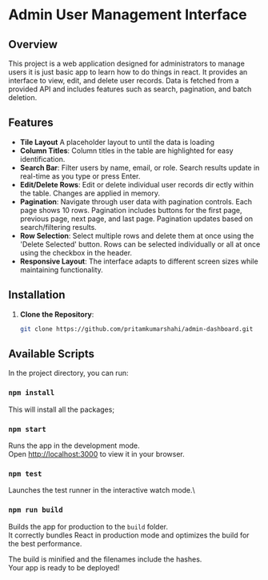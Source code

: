 # Admin User Management Interface

## Overview

This project is a web application designed for administrators to manage users it is just basic app to learn how to do things in react. It provides an interface to view, edit, and delete user records. Data is fetched from a provided API and includes features such as search, pagination, and batch deletion.

## Features
- **Tile Layout** A placeholder layout to until the data is loading
- **Column Titles**: Column titles in the table are highlighted for easy identification.
- **Search Bar**: Filter users by name, email, or role. Search results update in real-time as you type or press Enter.
- **Edit/Delete Rows**: Edit or delete individual user records dir
ectly within the table. Changes are applied in memory.
- **Pagination**: Navigate through user data with pagination controls. Each page shows 10 rows. Pagination includes buttons for the first page, previous page, next page, and last page. Pagination updates based on search/filtering results.
- **Row Selection**: Select multiple rows and delete them at once using the 'Delete Selected' button. Rows can be selected individually or all at once using the checkbox in the header.
- **Responsive Layout**: The interface adapts to different screen sizes while maintaining functionality.

## Installation

1. **Clone the Repository**:
   ```bash
   git clone https://github.com/pritamkumarshahi/admin-dashboard.git


## Available Scripts
In the project directory, you can run:
### `npm install`
This will install all the packages;

### `npm start`

Runs the app in the development mode.\
Open [http://localhost:3000](http://localhost:3000) to view it in your browser.

### `npm test`

Launches the test runner in the interactive watch mode.\

### `npm run build`

Builds the app for production to the `build` folder.\
It correctly bundles React in production mode and optimizes the build for the best performance.

The build is minified and the filenames include the hashes.\
Your app is ready to be deployed!
